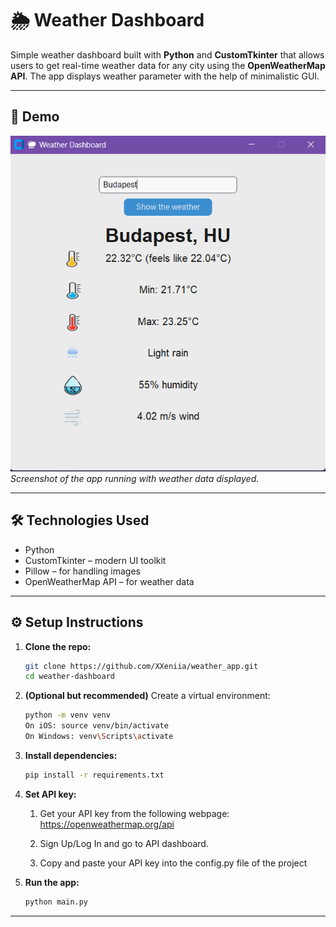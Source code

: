 # 🌦️ Weather Dashboard

Simple weather dashboard built with **Python** and **CustomTkinter** that allows users to get real-time weather data for any city using the **OpenWeatherMap API**. The app displays weather parameter with the help of minimalistic GUI.

---

## 📸 Demo

![screenshot](assets/demo.png)  
*Screenshot of the app running with weather data displayed.*

---

## 🛠️ Technologies Used

- Python
- CustomTkinter – modern UI toolkit
- Pillow – for handling images
- OpenWeatherMap API – for weather data

---

## ⚙️ Setup Instructions

1. **Clone the repo:**
   ```bash
   git clone https://github.com/XXeniia/weather_app.git
   cd weather-dashboard
   ```

2. **(Optional but recommended)** Create a virtual environment:
   ```bash
   python -m venv venv
   On iOS: source venv/bin/activate  
   On Windows: venv\Scripts\activate
   ```

3. **Install dependencies:**
   ```bash
   pip install -r requirements.txt
   ```

4. **Set API key:**

   1. Get your API key from the following webpage: https://openweathermap.org/api

   2. Sign Up/Log In and go to API dashboard.

   3. Copy and paste your API key into the config.py file of the project


5. **Run the app:**
   ```bash
   python main.py
   ```

---

